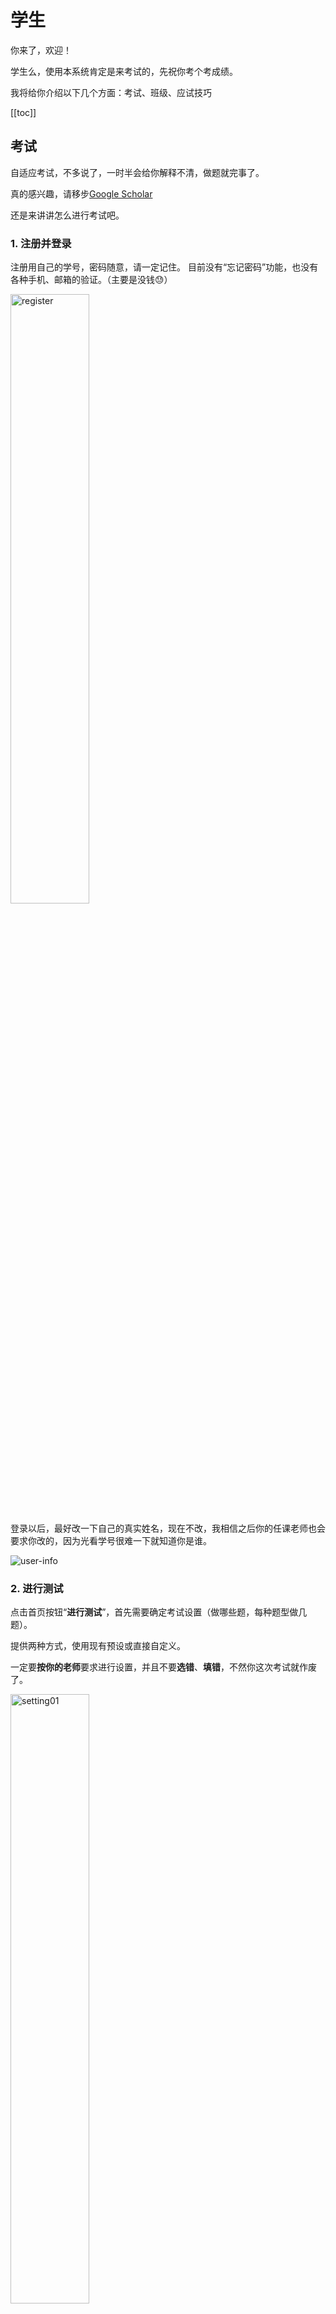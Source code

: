 # 学生

你来了，欢迎！

学生么，使用本系统肯定是来考试的，先祝你考个考成绩。

我将给你介绍以下几个方面：考试、班级、应试技巧

[[toc]]

## 考试

自适应考试，不多说了，一时半会给你解释不清，做题就完事了。

真的感兴趣，请移步[Google Scholar](https://scholar.google.com/)

还是来讲讲怎么进行考试吧。

### 1. 注册并登录

注册用自己的学号，密码随意，请一定记住。
目前没有“忘记密码”功能，也没有各种手机、邮箱的验证。（主要是没钱:sweat:）

<img src="../assets/images/register.png" alt="register" width="50%" />

登录以后，最好改一下自己的真实姓名，现在不改，我相信之后你的任课老师也会要求你改的，因为光看学号很难一下就知道你是谁。

<img src="../assets/images/user-info.png" alt="user-info" />

### 2. 进行测试

点击首页按钮“**进行测试**”，首先需要确定考试设置（做哪些题，每种题型做几题）。

提供两种方式，使用现有预设或直接自定义。

一定要**按你的老师**要求进行设置，并且不要**选错**、**填错**，不然你这次考试就作废了。

<div>
<img src="../assets/images/test-setting1.png" alt="setting01" width="50%"/>
<img src="../assets/images/test-setting2.png" alt="setting02" width="50%" />
</div>

设置完之后，请开始考试吧。

Tip：

1. 考试时间限时 2 小时；

2. 看清题目，认真作答，每道题一次答题机会，提交即评分，没有改的机会；

3. 中途退出小心被抓住:sunglasses:

### 3. 查看考试结果

考完试即可查看考试结果，刺不刺激，当场出分哦:grinning:

当然，只评价了客观题，系统基于你的客观题答题情况，估算了你的能力值。不要太在意高或低，更多关注下面的答题回顾。

主观题还需要你的任课老师来评价。主观题如果能自动评分就好了，可惜暂时做不到。

<img src="../assets/images/result.png" alt="result" />

## 班级

默认使用本系统的人都是这学期上《现代教育技术》课的同学。

正经人，谁不上这个课还来考试的。不要动歪脑筋，给我这系统搞破坏，崩了让你来修嗷。

<img src="../assets/images/threat.jpg" alt="threat" />

所以，我们来考试的同学肯定都有一个班级，本系统也提供了班级功能，请你加入自己任课老师的班级。

这样，你的考试记录他才能看到，才能给你期末评分，你这门课**才有成绩**，**才能修到学分**，**才能毕业**。

所以登录之后，先加入班级再说。

问：怎么加入班级呢？

答：问你的任课老师，班级邀请码是多少，输入班级邀请码就能加入班级。

<img src="../assets/images/class.png" alt="class" />

## 应试技巧

一进来就看这个了？很积极啊！

<img src="../assets/images/doubt.gif" alt="doubt" />

抓起来！

<img src="../assets/images/arrest.jpg" alt="arrest" />

当然没有什么应试技巧，连作弊都很难，毕竟你的同学和你考的题目根本不一样。

**好好复习，多看书或老师的 ppt**才是王道。

考的题目大部分来自书本的，前提是你们老师用的书和我是同一本。
